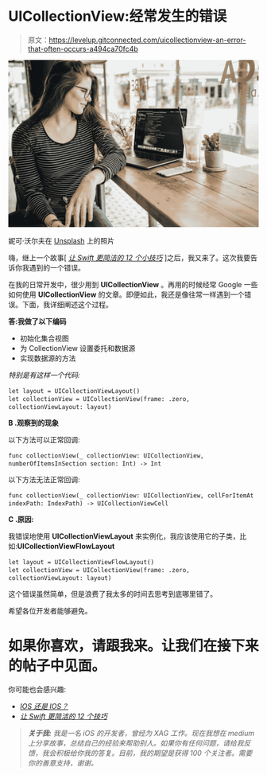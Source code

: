 # UICollectionView:经常发生的错误

> 原文：<https://levelup.gitconnected.com/uicollectionview-an-error-that-often-occurs-a494ca70fc4b>

![](img/40c4525ba9d6f5ed693a87601f6f399b.png)

妮可·沃尔夫在 [Unsplash](https://unsplash.com?utm_source=medium&utm_medium=referral) 上的照片

嗨，继上一个故事[ [*让 Swift 更简洁的 12 个小技巧*](https://medium.com/@zhuyp/12-tips-to-make-swift-more-concise-4f4ed63f3063) ]之后，我又来了。这次我要告诉你我遇到的一个错误。

在我的日常开发中，很少用到 **UICollectionView** 。再用的时候经常 Google 一些如何使用 **UICollectionView** 的文章。即便如此，我还是像往常一样遇到一个错误。下面，我详细阐述这个过程。

**答:我做了以下编码**

*   初始化集合视图
*   为 CollectionView 设置委托和数据源
*   实现数据源的方法

*特别是有这样一个代码:*

```
let layout = UICollectionViewLayout()
let collectionView = UICollectionView(frame: .zero, collectionViewLayout: layout)
```

**B .观察到的现象**

以下方法可以正常回调:

```
func collectionView(_ collectionView: UICollectionView, numberOfItemsInSection section: Int) -> Int
```

以下方法无法正常回调:

```
func collectionView(_ collectionView: UICollectionView, cellForItemAt indexPath: IndexPath) -> UICollectionViewCell
```

**C .原因:**

我错误地使用 **UICollectionViewLayout** 来实例化，我应该使用它的子类，比如:**UICollectionViewFlowLayout**

```
let layout = UICollectionViewFlowLayout()
let collectionView = UICollectionView(frame: .zero, collectionViewLayout: layout)
```

这个错误虽然简单，但是浪费了我太多的时间去思考到底哪里错了。

希望各位开发者能够避免。

# 如果你喜欢，请跟我来。让我们在接下来的帖子中见面。

你可能也会感兴趣:

*   [*IOS 还是 IOS？*](https://medium.com/@zhuyp/ios-or-ios-7c7d23905c35)
*   [*让 Swift 更简洁的 12 个技巧*](https://medium.com/@zhuyp/12-tips-to-make-swift-more-concise-4f4ed63f3063)

> ***关于我:*** *我是一名 iOS 的开发者，曾经为 XAG 工作。现在我想在 medium 上分享故事，总结自己的经验来帮助别人。如果你有任何问题，请给我反馈，我会积极给你我的答复。目前，我的期望是获得 100 个关注者。需要你的善意支持，谢谢。*